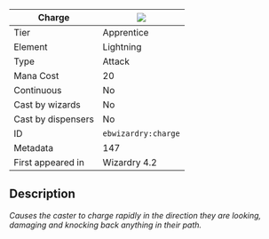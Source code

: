 | Charge |![](https://github.com/Electroblob77/Wizardry/blob/1.12.2/src/main/resources/assets/ebwizardry/textures/spells/charge.png)|
|---|---|
| Tier | Apprentice |
| Element | Lightning |
| Type | Attack |
| Mana Cost | 20 |
| Continuous | No |
| Cast by wizards | No |
| Cast by dispensers | No |
| ID | `ebwizardry:charge` |
| Metadata | 147 |
| First appeared in | Wizardry 4.2 |
## Description
_Causes the caster to charge rapidly in the direction they are looking, damaging and knocking back anything in their path._